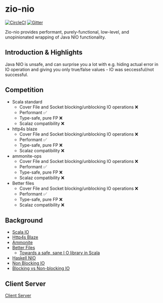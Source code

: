 # zio-nio

[![CircleCI][badge-ci]][link-ci]
[![Gitter][badge-gitter]][link-gitter]

Zio-nio provides performant, purely-functional, low-level, and unopinionated wrapping of Java NIO functionality.

## Introduction & Highlights

Java NIO is unsafe, and can surprise you a lot with e.g. hiding actual error in IO operation and giving you only true/false values - IO was seccessful/not successful.

## Competition

* Scala standard
  * Cover File and Socket blocking/unblocking IO operations :x:
  * Performant  :white_check_mark:
  * Type-safe, pure FP :x:
  * Scalaz compatibility :x:
* http4s blaze
  * Cover File and Socket blocking/unblocking IO operations :x:
  * Performant :white_check_mark:
  * Type-safe, pure FP :x:
  * Scalaz compatibility :x:
* ammonite-ops
  * Cover File and Socket blocking/unblocking IO operations :x:
  * Performant :white_check_mark:
  * Type-safe, pure FP :x:
  * Scalaz compatibility :x:
* Better files
  * Cover File and Socket blocking/unblocking IO operations :x:
  * Performant :white_check_mark:
  * Type-safe, pure FP :x:
  * Scalaz compatibility :x:

## Background

* [Scala IO](https://www.scala-lang.org/api/2.12.3/scala/io/index.html)
* [Http4s Blaze](https://github.com/http4s/blaze)
* [Ammonite](https://github.com/lihaoyi/Ammonite/)
* [Better Files](https://github.com/pathikrit/better-files)
  * [Towards a safe, sane I O library in Scala](https://www.youtube.com/watch?feature=player_embedded&v=uaYKkpqs6CE)
* [Haskell NIO](https://wiki.haskell.org/NIO)
* [Non Blocking IO](https://www.youtube.com/watch?v=uKc0Gx_lPsg)
* [Blocking vs Non-blocking IO](http://tutorials.jenkov.com/java-nio/nio-vs-io.html)

## Client Server

[Client Server](/src/main/tut/channel.md)

[badge-ci]: https://circleci.com/gh/zio/zio-nio/tree/master.svg?style=svg
[badge-gitter]: https://badges.gitter.im/ZIO/zio-nio.svg
[link-ci]: https://circleci.com/gh/zio/zio-nio/tree/master
[link-gitter]: https://gitter.im/ZIO/zio-nio?utm_source=badge&utm_medium=badge&utm_campaign=pr-badge&utm_content=badge
